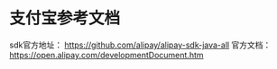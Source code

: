 # 支付宝参考文档

sdk官方地址： https://github.com/alipay/alipay-sdk-java-all
官方文档：https://open.alipay.com/developmentDocument.htm
